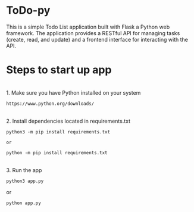 # ToDo-py

This is a simple Todo List application built with Flask a Python web framework.
The application provides a RESTful API  for managing tasks (create, read, and update) and a frontend interface for interacting with the API.


# Steps to start up app
<br>
1. Make sure you have Python installed on your system

    https://www.python.org/downloads/
   
<br>
2. Install dependencies located in requirements.txt

    python3 -m pip install requirements.txt
    
    or

    python -m pip install requirements.txt

<br>
3. Run the app

   `python3 app.py`

   or

   `python app.py`
